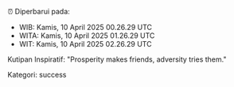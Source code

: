 ⏰ Diperbarui pada:
- WIB: Kamis, 10 April 2025 00.26.29 UTC
- WITA: Kamis, 10 April 2025 01.26.29 UTC
- WIT: Kamis, 10 April 2025 02.26.29 UTC

Kutipan Inspiratif:
"Prosperity makes friends, adversity tries them."


Kategori: success

